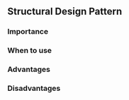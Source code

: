 ## Structural Design Pattern

### Importance 


### When to use


### Advantages 


### Disadvantages


